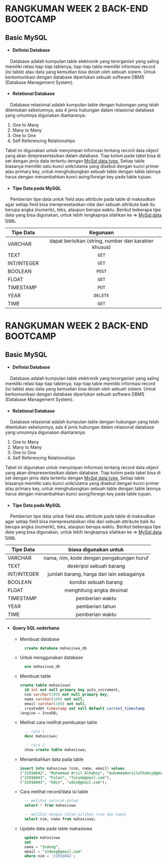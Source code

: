 # RANGKUMAN WEEK 2 BACK-END BOOTCAMP

## Basic MySQL

- #### Definisi Database

&nbsp;&nbsp;&nbsp;&nbsp;Database adalah kumpulan table elektronik yang terorganisir yang saling memiliki relasi tiap-tiap tablenya, tiap-tiap table memiliki informasi record (isi table) atau data yang kemudian bisa diolah oleh sebuah sistem. Untuk berkomunikasi dengan database diperlukan sebuah software DBMS (Database Management System).

- #### Relational Database

&nbsp;&nbsp;&nbsp;&nbsp;Database relasional adalah kumpulan table dengan hubungan yang telah ditentukan sebelumnya, ada 4 jenis hubungan dalam relasional database yang umumnya digunakan diantaranya:

1. One to Many
2. Many to Many
3. One to One
4. Self Referencing Relationships

Tabel ini digunakan untuk menyimpan informasi tentang record data object yang akan direpresentasikan dalam database. Tiap kolom pada tabel bisa di set dengan jenis data tertentu dengan [MySql data type.](https://www.w3schools.com/sql/sql_datatypes.asp#:~:text=In%20MySQL%20there%20are%20three,numeric%2C%20and%20date%20and%20time) Setiap table biasanya memiliki satu kunci unik/utama yang disebut dengan kunci primer atau primary key, untuk menghubungkan sebuah table dengan table lainnya harus dengan menambahkan kunci asing/foreign key pada table tujuan.

- #### Tipe Data pada MySQL

&nbsp;&nbsp;&nbsp;&nbsp;Pemberian tipe data untuk field atau attribute pada table di maksudkan agar setiap field bisa merepresetasikan nilai dari sebuah attribute baik itu berupa angka (numerik), teks, ataupun berupa waktu. Berikut beberapa tipe data yang bisa digunakan, untuk lebih lengkapnya silahkan ke => [MySql data type.](https://www.w3schools.com/sql/sql_datatypes.asp#:~:text=In%20MySQL%20there%20are%20three,numeric%2C%20and%20date%20and%20time)

| Tipe Data   |                       Kegunaan                       |
| ----------- | :--------------------------------------------------: |
| VARCHAR     | dapat berisikan (string, number dan karakter khusus) |
| TEXT        |                        `GET`                         |
| INT/INTEGER |                        `GET`                         |
| BOOLEAN     |                        `POST`                        |
| FLOAT       |                        `GET`                         |
| TIMESTAMP   |                        `PUT`                         |
| YEAR        |                       `DELETE`                       |
| TIME        |                        `GET`                         |

# RANGKUMAN WEEK 2 BACK-END BOOTCAMP

## Basic MySQL

- #### Definisi Database

&nbsp;&nbsp;&nbsp;&nbsp;Database adalah kumpulan table elektronik yang terorganisir yang saling memiliki relasi tiap-tiap tablenya, tiap-tiap table memiliki informasi record (isi table) atau data yang kemudian bisa diolah oleh sebuah sistem. Untuk berkomunikasi dengan database diperlukan sebuah software DBMS (Database Management System).

- #### Relational Database

&nbsp;&nbsp;&nbsp;&nbsp;Database relasional adalah kumpulan table dengan hubungan yang telah ditentukan sebelumnya, ada 4 jenis hubungan dalam relasional database yang umumnya digunakan diantaranya:

1. One to Many
2. Many to Many
3. One to One
4. Self Referencing Relationships

Tabel ini digunakan untuk menyimpan informasi tentang record data object yang akan direpresentasikan dalam database. Tiap kolom pada tabel bisa di set dengan jenis data tertentu dengan [MySql data type.](https://www.w3schools.com/sql/sql_datatypes.asp#:~:text=In%20MySQL%20there%20are%20three,numeric%2C%20and%20date%20and%20time) Setiap table biasanya memiliki satu kunci unik/utama yang disebut dengan kunci primer atau primary key, untuk menghubungkan sebuah table dengan table lainnya harus dengan menambahkan kunci asing/foreign key pada table tujuan.

- #### Tipe Data pada MySQL

&nbsp;&nbsp;&nbsp;&nbsp;Pemberian tipe data untuk field atau attribute pada table di maksudkan agar setiap field bisa merepresetasikan nilai dari sebuah attribute baik itu berupa angka (numerik), teks, ataupun berupa waktu. Berikut beberapa tipe data yang bisa digunakan, untuk lebih lengkapnya silahkan ke => [MySql data type.](https://www.w3schools.com/sql/sql_datatypes.asp#:~:text=In%20MySQL%20there%20are%20three,numeric%2C%20and%20date%20and%20time)

| Tipe Data   |          biasa digunakan untuk           |
| ----------- | :--------------------------------------: |
| VARCHAR     | nama, nim, kode dengan pengabungan huruf |
| TEXT        |         deskripsi sebuah barang          |
| INT/INTEGER | jumlah barang, harga dan lain sebagainya |
| BOOLEAN     |          kondisi sebuah barang           |
| FLOAT       |         menghitung angka desimal         |
| TIMESTAMP   |             pemberian waktu              |
| YEAR        |             pemberian tahun              |
| TIME        |             pemberian waktu              |

- #### Query SQL sederhana

  - Membuat database

    ```sql
      create database mahasiswa_db
    ```

  - Untuk menggunakan database

    ```sql
      use mahasiswa_db
    ```

  - Membuat table

    ```sql
    create table mahasiswa(
      id int not null primary key auto_increment,
      nim varchar(100) not null primary key,
      nama varchar(100) not null,
      email varchar(100) not null,
      createdAt timestamp not null default current_timestamp
    )engine = InnoDB;
    ```

  - Melihat cara melihat pembuatan table

    ```sql
      -- cara 1
      desc mahasiswa;

      -- cara 2
      show create table mahasiswa;

    ```

  - Menambahkan data pada table

    ```sql
    insert into mahasiswa (nim, nama, email) values
    ("21916042", "Muhammad Arsil Alhabsy", "muhammadarsilalhabsy@gmail.com"),
    ("21916043", "Fulan", "fulan@gmail.com"),
    ("21916043", "Udin", "udin@gmail.com");
    ```

  - Cara melihat record/data isi table

    ```sql
      -- melihat seluruh kolom
      select * from mahasiswa

      -- melihat dengan colom pilihan (nim dan nama)
      select nim, nama from mahasiswa;
    ```

  - Update data pada table mahasiswa

    ```sql
      update mahasiswa
      set
      nama = "Indong",
      email = "indong@gmail.com"
      where nim = '21916042';
    ```
